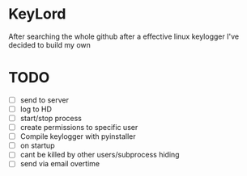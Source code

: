 # KeyLord

After searching the whole github after a effective linux keylogger I've decided to build my own

# TODO

- [ ] send to server
- [ ] log to HD
- [ ] start/stop process
- [ ] create permissions to specific user
- [ ] Compile keylogger with pyinstaller
- [ ] on startup
- [ ] cant be killed by other users/subprocess hiding
- [ ] send via email overtime 